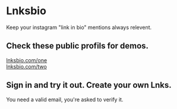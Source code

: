 # Lnksbio
Keep your instagram "link in bio" mentions always relevent.

## Check these public profils for demos.
  [lnksbio.com/one](https://lnksbio.com/one)\
  [lnksbio.com/two](https://lnksbio.com/two)

## Sign in and try it out. Create your own Lnks.
You need a valid email, you're asked to verify it.